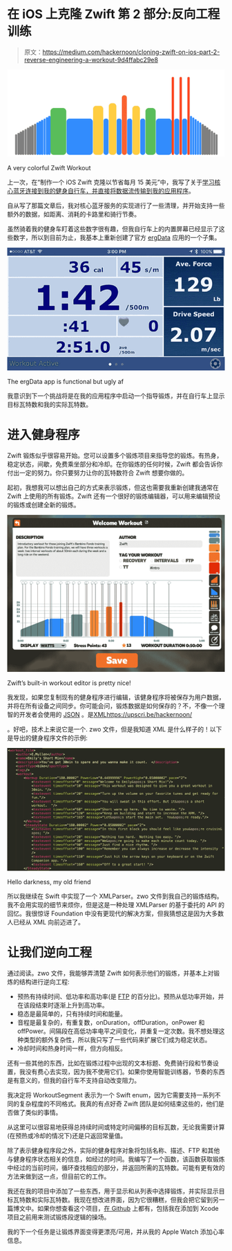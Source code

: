 # 在 iOS 上克隆 Zwift 第 2 部分:反向工程训练

> 原文：<https://medium.com/hackernoon/cloning-zwift-on-ios-part-2-reverse-engineering-a-workout-9d4ffabc29e8>

![](img/0dd1987f86ab1cb10942dacfb62918bc.png)

A very colorful Zwift Workout

上一次，在“制作一个 iOS Zwift 克隆以节省每月 15 美元”中，我写了关于[学习核心蓝牙连接到我的健身自行车，并直接将数据流传输到我的应用程序](https://hackernoon.com/making-an-ios-zwift-clone-to-save-15-a-month-part-1-core-bluetooth-9925bba79f7a)。

自从写了那篇文章后，我对核心蓝牙服务的实现进行了一些清理，并开始支持一些额外的数据，如距离、消耗的卡路里和骑行节奏。

虽然骑着我的健身车盯着这些数字很有趣，但我自行车上的内置屏幕已经显示了这些数字，所以到目前为止，我基本上重新创建了官方 [ergData](https://www.concept2.com/service/software/ergdata) 应用的一个子集。

![](img/2f6139c53718685666cb64340934dfa8.png)

The ergData app is functional but ugly af

我意识到下一个挑战将是在我的应用程序中启动一个指导锻炼，并在自行车上显示目标瓦特数和我的实际瓦特数。

# 进入健身程序

Zwift 锻炼似乎很容易开始。您可以设置多个锻炼项目来指导您的锻炼。有热身，稳定状态，间歇，免费乘坐部分和冷却。在你锻炼的任何时候，Zwift 都会告诉你付出一定的努力。你只要努力让你的瓦特数符合 Zwift 想要你做的。

起初，我想我可以想出自己的方式来表示锻炼，但这也需要我重新创建我通常在 Zwift 上使用的所有锻炼。Zwift 还有一个很好的锻炼编辑器，可以用来编辑预设的锻炼或创建全新的锻炼。

![](img/69802b60fc2db61ad2420ce7a19ab99c.png)

Zwift’s built-in workout editor is pretty nice!

我发现，如果您复制现有的健身程序进行编辑，该健身程序将被保存为用户数据，并将在所有设备之间同步。你可能会问，锻炼数据是如何保存的？不，不像一个理智的开发者会使用的 [JSON](https://hackernoon.com/tagged/json) 。是[XML](https://hackernoon.com/tagged/xml)https://upscri.be/hackernoon/

。好吧，技术上来说它是一个. zwo 文件，但是我知道 XML 是什么样子的！以下是导出的健身程序文件的示例:

![](img/c98ffd058812cd1efa5b162e7d2452e7.png)

Hello darkness, my old friend

所以我继续在 Swift 中实现了一个 XMLParser。zwo 文件到我自己的锻炼结构。我不会用实现的细节来烦你，但是这是一种处理 XMLParser 的基于委托的 API 的回忆。我很惊讶 Foundation 中没有更现代的解决方案，但我猜想这是因为大多数人已经从 XML 向前迈进了。

# 让我们逆向工程

通过阅读。zwo 文件，我能够弄清楚 Zwift 如何表示他们的锻炼，并基本上对锻炼的结构进行逆向工程:

*   预热有持续时间、低功率和高功率(是 [FTP](https://zwift.com/news/4100-zwift-how-to-understanding-finding-your-ftp) 的百分比)。预热从低功率开始，并在该段结束时逐渐上升到高功率。
*   稳态是最简单的，只有持续时间和能量。
*   音程是最复杂的，有重复数，onDuration，offDuration，onPower 和 offPower。间隔段在高低功率电平之间变化，并重复一定次数。我不想处理这种类型的额外复杂性，所以我只写了一些代码来扩展它们成为稳定状态。
*   冷却时间和热身时间一样，但方向相反。

还有一些其他的东西，比如在锻炼过程中出现的文本标题、免费骑行段和节奏设置，我没有费心去实现，因为我不使用它们。如果你使用智能训练器，节奏的东西是有意义的，但我的自行车不支持自动改变阻力。

我决定将 WorkoutSegment 表示为一个 Swift enum，因为它需要支持一系列不同的复杂程度的不同格式。我真的有点好奇 Zwift 团队是如何结束这些的，他们是否做了类似的事情。

从这里可以很容易地获得总持续时间或特定时间偏移的目标瓦数，无论我需要计算(在预热或冷却的情况下)还是只返回常量值。

除了表示健身程序段之外，实际的健身程序对象将包括名称、描述、FTP 和其他与健身程序状态相关的信息，如经过的时间。我编写了一个函数，该函数获取锻炼中经过的当前时间，循环查找相应的部分，并返回所需的瓦特数。可能有更有效的方法来做到这一点，但目前它的工作。

我还在我的项目中添加了一些东西，用于显示和从列表中选择锻炼，并实际显示目标瓦特数和实际瓦特数。我现在想改进界面，因为它很糟糕，但我会把它留到另一篇博文中。如果你想查看这个项目，[在 Github](https://github.com/hungtruong/Zswift) 上都有，包括我在添加到 Xcode 项目之前用来测试锻炼段逻辑的操场。

我的下一个任务是让锻炼界面变得更漂亮/可用，并从我的 Apple Watch 添加心率信息。